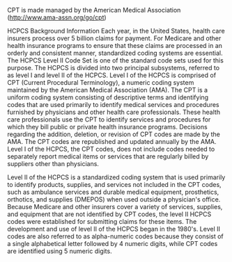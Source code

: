 CPT is made managed by the American Medical Association (http://www.ama-assn.org/go/cpt)

HCPCS Background Information
Each year, in the United States, health care insurers process over 5 billion claims for payment. For Medicare and other health insurance programs to ensure that these claims are processed in an orderly and consistent manner, standardized coding systems are essential. The HCPCS Level II Code Set is one of the standard code sets used for this purpose. The HCPCS is divided into two principal subsystems, referred to as level I and level II of the HCPCS. Level I of the HCPCS is comprised of CPT (Current Procedural Terminology), a numeric coding system maintained by the American Medical Association (AMA). The CPT is a uniform coding system consisting of descriptive terms and identifying codes that are used primarily to identify medical services and procedures furnished by physicians and other health care professionals. These health care professionals use the CPT to identify services and procedures for which they bill public or private health insurance programs. Decisions regarding the addition, deletion, or revision of CPT codes are made by the AMA. The CPT codes are republished and updated annually by the AMA. Level I of the HCPCS, the CPT codes, does not include codes needed to separately report medical items or services that are regularly billed by suppliers other than physicians.

Level II of the HCPCS is a standardized coding system that is used primarily to identify products, supplies, and services not included in the CPT codes, such as ambulance services and durable medical equipment, prosthetics, orthotics, and supplies (DMEPOS) when used outside a physician's office. Because Medicare and other insurers cover a variety of services, supplies, and equipment that are not identified by CPT codes, the level II HCPCS codes were established for submitting claims for these items. The development and use of level II of the HCPCS began in the 1980's. Level II codes are also referred to as alpha-numeric codes because they consist of a single alphabetical letter followed by 4 numeric digits, while CPT codes are identified using 5 numeric digits.